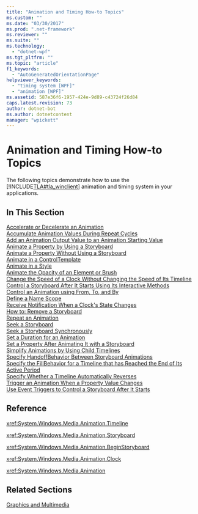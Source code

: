 ```yaml
---
title: "Animation and Timing How-to Topics"
ms.custom: ""
ms.date: "03/30/2017"
ms.prod: ".net-framework"
ms.reviewer: ""
ms.suite: ""
ms.technology: 
  - "dotnet-wpf"
ms.tgt_pltfrm: ""
ms.topic: "article"
f1_keywords: 
  - "AutoGeneratedOrientationPage"
helpviewer_keywords: 
  - "timing system [WPF]"
  - "animation [WPF]"
ms.assetid: 587e36f6-1957-424e-9d89-c43724f26d84
caps.latest.revision: 73
author: dotnet-bot
ms.author: dotnetcontent
manager: "wpickett"
---
```

# Animation and Timing How-to Topics
The following topics demonstrate how to use the [!INCLUDE[TLA#tla_winclient](../../../../includes/tlasharptla-winclient-md.md)] animation and timing system in your applications.  
  
## In This Section  
 [Accelerate or Decelerate an Animation](../../../../docs/framework/wpf/graphics-multimedia/how-to-accelerate-or-decelerate-an-animation.md)  
 [Accumulate Animation Values During Repeat Cycles](../../../../docs/framework/wpf/graphics-multimedia/how-to-accumulate-animation-values-during-repeat-cycles.md)  
 [Add an Animation Output Value to an Animation Starting Value](../../../../docs/framework/wpf/graphics-multimedia/how-to-add-an-animation-output-value-to-an-animation-starting-value.md)  
 [Animate a Property by Using a Storyboard](../../../../docs/framework/wpf/graphics-multimedia/how-to-animate-a-property-by-using-a-storyboard.md)  
 [Animate a Property Without Using a Storyboard](../../../../docs/framework/wpf/graphics-multimedia/how-to-animate-a-property-without-using-a-storyboard.md)  
 [Animate in a ControlTemplate](../../../../docs/framework/wpf/graphics-multimedia/how-to-animate-in-a-controltemplate.md)  
 [Animate in a Style](../../../../docs/framework/wpf/graphics-multimedia/how-to-animate-in-a-style.md)  
 [Animate the Opacity of an Element or Brush](../../../../docs/framework/wpf/graphics-multimedia/how-to-animate-the-opacity-of-an-element-or-brush.md)  
 [Change the Speed of a Clock Without Changing the Speed of Its Timeline](../../../../docs/framework/wpf/graphics-multimedia/change-the-speed-of-a-clock.md)  
 [Control a Storyboard After It Starts Using Its Interactive Methods](../../../../docs/framework/wpf/graphics-multimedia/how-to-control-a-storyboard-after-it-starts.md)  
 [Control an Animation using From, To, and By](../../../../docs/framework/wpf/graphics-multimedia/how-to-control-an-animation-using-from-to-and-by.md)  
 [Define a Name Scope](../../../../docs/framework/wpf/graphics-multimedia/how-to-define-a-name-scope.md)  
 [Receive Notification When a Clock's State Changes](../../../../docs/framework/wpf/graphics-multimedia/how-to-receive-notification-when-clock-state-changes.md)  
 [How to: Remove a Storyboard](http://msdn.microsoft.com/en-us/7fe39531-de2f-46a0-a69f-b783d04235ee)  
 [Repeat an Animation](../../../../docs/framework/wpf/graphics-multimedia/how-to-repeat-an-animation.md)  
 [Seek a Storyboard](../../../../docs/framework/wpf/graphics-multimedia/how-to-seek-a-storyboard.md)  
 [Seek a Storyboard Synchronously](../../../../docs/framework/wpf/graphics-multimedia/how-to-seek-a-storyboard-synchronously.md)  
 [Set a Duration for an Animation](../../../../docs/framework/wpf/graphics-multimedia/how-to-set-a-duration-for-an-animation.md)  
 [Set a Property After Animating It with a Storyboard](../../../../docs/framework/wpf/graphics-multimedia/how-to-set-a-property-after-animating-it-with-a-storyboard.md)  
 [Simplify Animations by Using Child Timelines](../../../../docs/framework/wpf/graphics-multimedia/how-to-simplify-animations-by-using-child-timelines.md)  
 [Specify HandoffBehavior Between Storyboard Animations](../../../../docs/framework/wpf/graphics-multimedia/how-to-specify-handoffbehavior-between-storyboard-animations.md)  
 [Specify the FillBehavior for a Timeline that has Reached the End of Its Active Period](../../../../docs/framework/wpf/graphics-multimedia/specify-the-fillbehavior-for-a-timeline.md)  
 [Specify Whether a Timeline Automatically Reverses](../../../../docs/framework/wpf/graphics-multimedia/how-to-specify-whether-a-timeline-automatically-reverses.md)  
 [Trigger an Animation When a Property Value Changes](../../../../docs/framework/wpf/graphics-multimedia/how-to-trigger-an-animation-when-a-property-value-changes.md)  
 [Use Event Triggers to Control a Storyboard After It Starts](../../../../docs/framework/wpf/graphics-multimedia/how-to-use-event-triggers-to-control-a-storyboard-after-it-starts.md)  
  
## Reference  
 <xref:System.Windows.Media.Animation.Timeline>  
  
 <xref:System.Windows.Media.Animation.Storyboard>  
  
 <xref:System.Windows.Media.Animation.BeginStoryboard>  
  
 <xref:System.Windows.Media.Animation.Clock>  
  
 <xref:System.Windows.Media.Animation>  
  
## Related Sections  
 [Graphics and Multimedia](../../../../docs/framework/wpf/graphics-multimedia/index.md)
